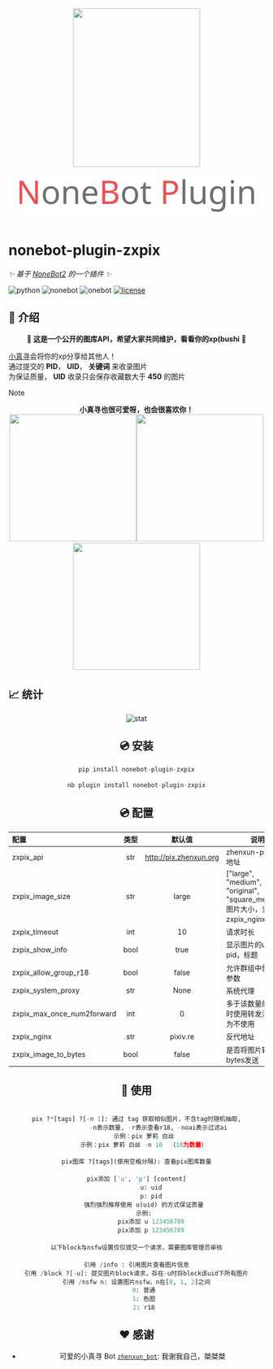 <div align=center>

<img width="250" height="312" src="https://github.com/HibiKier/nonebot-plugin-zxreport/blob/main/docs_image/tt.jpg"/>

</div>

<div align="center">

<p>
  <img src="https://raw.githubusercontent.com/lgc-NB2Dev/readme/main/template/plugin.svg" alt="NoneBotPluginText">
</p>

</div>

# nonebot-plugin-zxpix

_✨ 基于 [NoneBot2](https://github.com/nonebot/nonebot2) 的一个插件 ✨_

![python](https://img.shields.io/badge/python-v3.9%2B-blue)
![nonebot](https://img.shields.io/badge/nonebot-v2.1.3-yellow)
![onebot](https://img.shields.io/badge/onebot-v11-black)
[![license](https://img.shields.io/badge/license-AGPL3.0-FE7D37)](https://github.com/HibiKier/zhenxun_bot/blob/main/LICENSE)

</div>

## 📖 介绍

<div align="center">

🎉 __这是一个公开的图库API，希望大家共同维护，看看你的xp(bushi__ 🎉

</div>

[小真寻](https://github.com/HibiKier/zhenxun_bot)会将你的xp分享给其他人！  
通过提交的 __PID__， __UID__， ~~__关键词__~~ 来收录图片  
为保证质量， __UID__ 收录只会保存收藏数大于 __450__ 的图片


> [!NOTE]
>
> <div align="center"><b>小真寻也很可爱呀，也会很喜欢你！</b></div>
>
> <div align="center"><img width="250" height="250" src="https://github.com/HibiKier/nonebot-plugin-zxpm/blob/main/docs_image/tt3.png"/><img width="250" height="250" src="https://github.com/HibiKier/nonebot-plugin-zxpm/blob/main/docs_image/tt1.png"/><img width="250" height="250" src="https://github.com/HibiKier/nonebot-plugin-zxpm/blob/main/docs_image/tt2.png"/></div>

## 📈 统计

<div align="center">

![stat](http://pix.zhenxun.org/pix/stat?t=2)

<div>

## 💿 安装

```python
pip install nonebot-plugin-zxpix
```

```python
nb plugin install nonebot-plugin-zxpix
```

## 💿 配置
| 配置                       | 类型  |          默认值          | 说明                                                                              |
| :------------------------- | :---: | :----------------------: | --------------------------------------------------------------------------------- |
| zxpix_api                  |  str  | http://pix.zhenxun.org | zhenxun-pix-api地址                                                               |
| zxpix_image_size           |  str  |         large          | ["large", "medium", "original", "square_medium"]图片大小，当使用zxpix_nginx时无效 |
| zxpix_timeout              |  int  |            10            | 请求时长                                                                          |
| zxpix_show_info            | bool  |           true           | 显示图片的uid，pid，标题                                                          |
| zxpix_allow_group_r18      | bool  |          false           | 允许群组中使用-r参数                                                              |
| zxpix_system_proxy         |  str  |           None           | 系统代理                                                                          |
| zxpix_max_once_num2forward |  int  |            0             | 多于该数量的图片时使用转发消息，0为不使用                                         |
| zxpix_nginx                |  str  |         pixiv.re         | 反代地址                                                                          |
| zxpix_image_to_bytes       | bool  |          false           | 是否将图片转换为bytes发送                                                         |

## 🎁 使用


```python

pix ?*[tags] ?[-n 1]: 通过 tag 获取相似图片，不含tag时随机抽取,
            -n表示数量, -r表示查看r18, -noai表示过滤ai
    示例：pix 萝莉 白丝
    示例：pix 萝莉 白丝 -n 10  （10为数量）

pix图库 ?[tags](使用空格分隔): 查看pix图库数量

pix添加 ['u', 'p'] [content]
        u: uid
        p: pid
    强烈强烈推荐使用 u(uid) 的方式保证质量
    示例:
        pix添加 u 123456789
        pix添加 p 123456789

以下block与nsfw设置仅仅提交一个请求，需要图库管理员审核

引用 /info : 引用图片查看图片信息
引用 /block ?[-u]: 提交图片block请求，存在-u时将block该uid下所有图片
引用 /nsfw n: 设置图片nsfw，n在[0, 1, 2]之间
    0: 普通
    1: 色图
    2: r18

```

## ❤ 感谢

- 可爱的小真寻 Bot [`zhenxun_bot`](https://github.com/HibiKier/zhenxun_bot): 我谢我自己，桀桀桀

